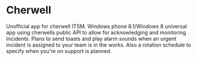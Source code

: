 Cherwell
========

Unofficial app for cherwell ITSM. Windows phone 8.1/Windows 8 universal app using cherwells public API to allow for acknowledging and monitoring Incidents. Plans to send toasts and play alarm sounds when an urgent incident is assigned to your team is in the works. Also a rotation schedule to specify when you're on support is planned.
